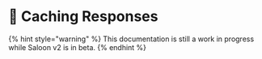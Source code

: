 # 🔁 Caching Responses

{% hint style="warning" %}
This documentation is still a work in progress while Saloon v2 is in beta.
{% endhint %}
